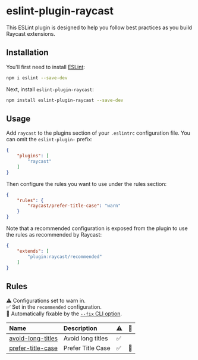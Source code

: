# eslint-plugin-raycast

This ESLint plugin is designed to help you follow best practices as you build Raycast extensions.

## Installation

You'll first need to install [ESLint](https://eslint.org/):

```sh
npm i eslint --save-dev
```

Next, install `eslint-plugin-raycast`:

```sh
npm install eslint-plugin-raycast --save-dev
```

## Usage

Add `raycast` to the plugins section of your `.eslintrc` configuration file. You can omit the `eslint-plugin-` prefix:

```json
{
    "plugins": [
        "raycast"
    ]
}
```


Then configure the rules you want to use under the rules section:

```json
{
    "rules": {
        "raycast/prefer-title-case": "warn"
    }
}
```

Note that a recommended configuration is exposed from the plugin to use the rules as recommended by Raycast:

```json
{
    "extends": [
        "plugin:raycast/recommended"
    ]
}
```

## Rules

<!-- begin auto-generated rules list -->

⚠️ Configurations set to warn in.\
✅ Set in the `recommended` configuration.\
🔧 Automatically fixable by the [`--fix` CLI option](https://eslint.org/docs/user-guide/command-line-interface#--fix).

| Name                                                 | Description       | ⚠️ | 🔧 |
| :--------------------------------------------------- | :---------------- | :- | :- |
| [avoid-long-titles](docs/rules/avoid-long-titles.md) | Avoid long titles | ✅  |    |
| [prefer-title-case](docs/rules/prefer-title-case.md) | Prefer Title Case | ✅  | 🔧 |

<!-- end auto-generated rules list -->


